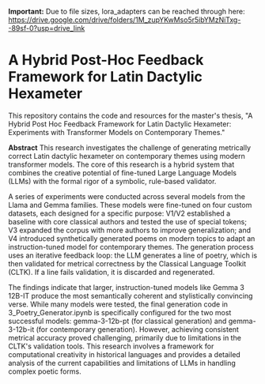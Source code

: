 **Important:** Due to file sizes, lora_adapters can be reached through here: https://drive.google.com/drive/folders/1M_zupYKwMso5r5ibYMzNiTxg--89sf-0?usp=drive_link

# A Hybrid Post-Hoc Feedback Framework for Latin Dactylic Hexameter

This repository contains the code and resources for the master's thesis, "A Hybrid Post Hoc Feedback Framework for Latin Dactylic Hexameter: Experiments with Transformer Models on Contemporary Themes."

**Abstract**
This research investigates the challenge of generating metrically correct Latin dactylic hexameter on contemporary themes using modern transformer models. The core of this research is a hybrid system that combines the creative potential of fine-tuned Large Language Models (LLMs) with the formal rigor of a symbolic, rule-based validator.

A series of experiments were conducted across several models from the Llama and Gemma families. These models were fine-tuned on four custom datasets, each designed for a specific purpose: V1/V2 established a baseline with core classical authors and tested the use of special tokens; V3 expanded the corpus with more authors to improve generalization; and V4 introduced synthetically generated poems on modern topics to adapt an instruction-tuned model for contemporary themes. The generation process uses an iterative feedback loop: the LLM generates a line of poetry, which is then validated for metrical correctness by the Classical Language Toolkit (CLTK). If a line fails validation, it is discarded and regenerated.

The findings indicate that larger, instruction-tuned models like Gemma 3 12B-IT produce the most semantically coherent and stylistically convincing verse. While many models were tested, the final generation code in 3_Poetry_Generator.ipynb is specifically configured for the two most successful models: gemma-3-12b-pt (for classical generation) and gemma-3-12b-it (for contemporary generation). However, achieving consistent metrical accuracy proved challenging, primarily due to limitations in the CLTK's validation tools. This research involves a framework for computational creativity in historical languages and provides a detailed analysis of the current capabilities and limitations of LLMs in handling complex poetic forms.
